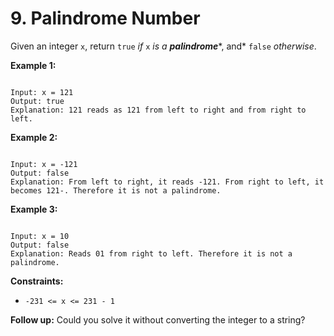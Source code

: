 # 9. Palindrome Number

Given an integer `x`, return `true` *if* `x` *is a* ***palindrome****, and* `false` *otherwise*.

**Example 1:**

```

Input: x = 121
Output: true
Explanation: 121 reads as 121 from left to right and from right to left.

```

**Example 2:**

```

Input: x = -121
Output: false
Explanation: From left to right, it reads -121. From right to left, it becomes 121-. Therefore it is not a palindrome.

```

**Example 3:**

```

Input: x = 10
Output: false
Explanation: Reads 01 from right to left. Therefore it is not a palindrome.

```

**Constraints:**

* `-231 <= x <= 231 - 1`

**Follow up:** Could you solve it without converting the integer to a string?